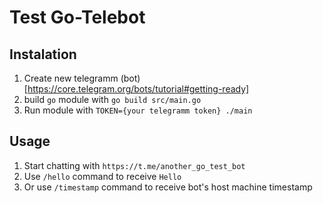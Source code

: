 # Test Go-Telebot

## Instalation

1. Create new telegramm (bot)[https://core.telegram.org/bots/tutorial#getting-ready]
2. build `go` module with ```go build src/main.go```
3. Run module with `TOKEN={your telegramm token} ./main`

## Usage

1. Start chatting with `https://t.me/another_go_test_bot`
2. Use `/hello` command to receive `Hello`
3. Or use `/timestamp` command to receive bot's host machine timestamp
